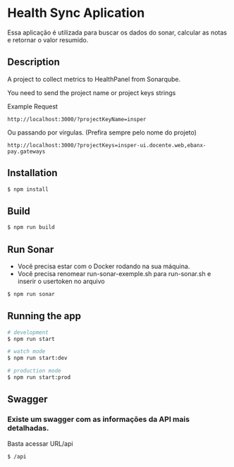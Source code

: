 # Health Sync Aplication

Essa aplicação é utilizada para buscar os dados do sonar, calcular as notas e retornar o valor resumido.

## Description

A project to collect metrics to HealthPanel from Sonarqube.

You need to send the project name or project keys strings

Example Request

```
http://localhost:3000/?projectKeyName=insper

```

Ou passando por virgulas. (Prefira sempre pelo nome do projeto)

```
http://localhost:3000/?projectKeys=insper-ui.docente.web,ebanx-pay.gateways

```

## Installation

```bash
$ npm install
```
## Build

```bash
$ npm run build
```

## Run Sonar

- Você precisa estar com o Docker rodando na sua máquina.
- Você precisa renomear run-sonar-exemple.sh para run-sonar.sh e inserir o usertoken no arquivo

```bash
$ npm run sonar
```

## Running the app

```bash
# development
$ npm run start

# watch mode
$ npm run start:dev

# production mode
$ npm run start:prod
```

## Swagger

### Existe um swagger com as informações da API mais detalhadas.

Basta acessar URL/api

```bash
$ /api
```
